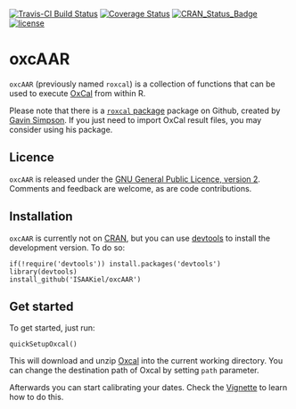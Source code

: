 [![Travis-CI Build Status](https://travis-ci.org/ISAAKiel/oxcAAR.svg?branch=master)](https://travis-ci.org/ISAAKiel/oxcAAR) [![Coverage Status](https://img.shields.io/codecov/c/github/ISAAKiel/oxcAAR/master.svg)](https://codecov.io/github/ISAAKiel/oxcAAR?branch=master) [![CRAN\_Status\_Badge](http://www.r-pkg.org/badges/version/oxcAAR)](http://cran.r-project.org/package=oxcAAR) [![license](https://img.shields.io/badge/license-GPL%203-B50B82.svg)](https://www.r-project.org/Licenses/GPL-2)

<!-- README.md is generated from README.Rmd. Please edit that file -->
oxcAAR
======

`oxcAAR` (previously named `roxcal`) is a collection of functions that can be used to execute [OxCal](https://c14.arch.ox.ac.uk) from within R.

Please note that there is a [`roxcal` package](https://github.com/gavinsimpson/roxcal) package on Github, created by [Gavin Simpson](https://github.com/gavinsimpson). If you just need to import OxCal result files, you may consider using his package.

Licence
-------

`oxcAAR` is released under the [GNU General Public Licence, version 2](http://www.r-project.org/Licenses/GPL-2). Comments and feedback are welcome, as are code contributions.

Installation
------------

`oxcAAR` is currently not on [CRAN](http://cran.r-project.org/), but you can use [devtools](http://cran.r-project.org/web/packages/devtools/index.html) to install the development version. To do so:

    if(!require('devtools')) install.packages('devtools')
    library(devtools)
    install_github('ISAAKiel/oxcAAR')

Get started
-----------

To get started, just run:

    quickSetupOxcal()

This will download and unzip [Oxcal](https://c14.arch.ox.ac.uk/oxcal.html) into the current working directory. You can change the destination path of Oxcal by setting `path` parameter.

Afterwards you can start calibrating your dates. Check the [Vignette](vignettes/basic-usage.Rmd) to learn how to do this.
